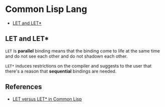 # Common Lisp Lang

* [LET and LET*](let-and-let*)

## LET and LET*
```LET``` is __parallel__ binding means that the binding come to life at the
same time and do not see each other and do not shadown each other. 

```LET*``` induces restrictions on the compiler and suggests to the user that
there's a reason that __sequential__ bindings are needed.

## References
* [LET versus LET* in Common Lisp](https://stackoverflow.com/questions/554949/let-versus-let-in-common-lisp)

